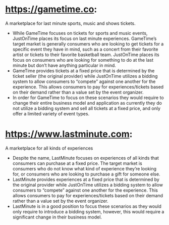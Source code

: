 # https://gametime.co:

A marketplace for last minute sports, music and shows tickets.

- While GameTime focuses on tickets for sports and music events, JustOnTime places its
    focus on last minute experiences. GameTime’s target market is generally consumers
    who are looking to get tickets for a specific event they have in mind, such as a concert
    from their favorite artist or tickets to their favorite basketball team. JustOnTime places its
    focus on consumers who are looking for something to do at the last minute but don’t
    have anything particular in mind.
- GameTime provides tickets at a fixed price that is determined by the ticket seller (the
    original provider) while JustOnTime utilizes a bidding system to allow consumers to
    “compete” against one another for the experience. This allows consumers to pay for
    experiences/tickets based on their demand rather than a value set by the event
    organizer.
- In order for GameTime to focus on these scenarios they would require to change their
    entire business model and application as currently they do not utilize a bidding system
    and sell all tickets at a fixed price, and only offer a limited variety of event types.

# https://www.lastminute.com:

A marketplace for all kinds of experiences

- Despite the name, LastMinute focuses on experiences of all kinds that consumers can
    purchase at a fixed price. The target market is consumers who do not know what kind of
    experience they’re looking for, or consumers who are looking to purchase a gift for
    someone else.
- LastMinute provides experiences at a fixed price that is determined by the original
    provider while JustOnTime utilizes a bidding system to allow consumers to “compete”
    against one another for the experience. This allows consumers to pay for
    experiences/tickets based on their demand rather than a value set by the event
    organizer.
- LastMinute is in a good position to focus these scenarios as they would only require to
    introduce a bidding system, however, this would require a significant change in their
    business model.


